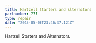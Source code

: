```yaml
---
title: Hartzell Starters and Alternators
partnumber: ???
type: repair
date: "2015-05-06T23:46:37.121Z"
---
```


Hartzell Starters and Alternators. 
